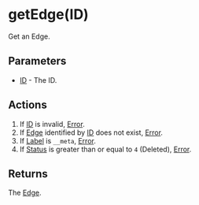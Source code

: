 # getEdge(ID)
Get an Edge.

## Parameters

* [ID](../definition/element-id.md) - The ID.

## Actions

1. If [ID](../definition/element-id.md) is invalid, [Error](../definition/error.md).
1. If [Edge](../definition/edge.md) identified by [ID](../definition/element-id.md) does not exist, [Error](../definition/error.md).
1. If [Label](../definition/element-label.md) is `__meta`, [Error](../definition/error.md).
1. If [Status](../definition/element-status.md) is greater than or equal to `4` (Deleted), [Error](../definition/error.md).

## Returns

The [Edge](../definition/edge.md).